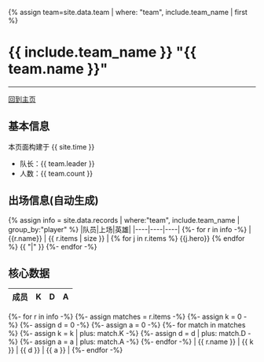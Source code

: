 {% assign team=site.data.team | where: "team", include.team_name | first %}

# {{ include.team_name }} "{{ team.name }}"
---
[回到主页](index.html)

## 基本信息
本页面构建于 {{ site.time }}

- 队长：{{ team.leader }}
- 人数：{{ team.count }}

## 出场信息(自动生成)

{% assign info = site.data.records | where:"team", include.team_name | group_by:"player" %}
|队员|上场|英雄|
|----|----|----|
{%- for r in info -%}
| {{r.name}}  |  {{ r.items | size }} |  {% for j in r.items %}  {{j.hero}}  {% endfor %}  {{ "|" }}
{%- endfor -%}

## 核心数据

|成员|K|D|A|
|----|----|----|----|
{%- for r in info -%}
  {%- assign matches = r.items -%}
  {%- assign k = 0 -%}
  {%- assign d = 0 -%}
  {%- assign a = 0 -%}
  {%- for match in matches %}
      {%- assign k = k | plus: match.K -%}
      {%- assign d = d | plus: match.D -%}
      {%- assign a = a | plus: match.A -%}
  {%- endfor -%}
| {{ r.name }} | {{ k }} | {{ d }} | {{ a }}  |
{%- endfor -%}
